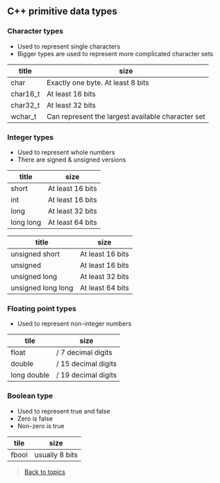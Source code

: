 ## C++ primitive data types
### Character types
- Used to represent single characters
- Bigger types are used to represent more complicated character sets<br>

| title | size |
| --- | --- |
| char | Exactly one byte. At least 8 bits|
| char16_t | At least 16 bits | 
| char32_t | At least 32 bits | 
| wchar_t | Can represent the largest available character set |
### Integer types
- Used to represent whole numbers
- There are signed & unsigned versions

| title | size |
| --- | --- |
| short | At least 16 bits|
| int | At least 16 bits | 
| long | At least 32 bits | 
| long long | At least 64 bits |

| title | size |
| --- | --- |
| unsigned short | At least 16 bits|
| unsigned | At least 16 bits | 
| unsigned long | At least 32 bits | 
| unsigned long long | At least 64 bits |
### Floating point types
- Used to represent non-integer numbers

| tile | size |
| --- | --- |
| float | / 7 decimal digits |
| double | / 15 decimal digits |
| long double | / 19 decimal digits | 

### Boolean type
- Used to represent true and false
- Zero is false
- Non-zero is true 

| tile | size |
| --- | --- |
| fbool | usually 8 bits |
> [Back to topics](contents.md)
